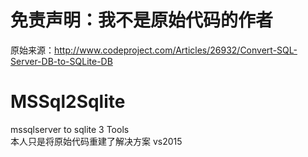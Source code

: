 # 免责声明：我不是原始代码的作者
原始来源：http://www.codeproject.com/Articles/26932/Convert-SQL-Server-DB-to-SQLite-DB

# MSSql2Sqlite
mssqlserver to sqlite 3 Tools  
本人只是将原始代码重建了解决方案 vs2015
